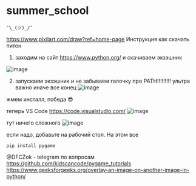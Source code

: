 # summer_school

```
¯\_(ツ)_/¯
```
https://www.pixilart.com/draw?ref=home-page
Инструкция как скачать питон
1) заходим на сайт https://www.python.org/ и скачиваем экзэшник

![image](https://user-images.githubusercontent.com/48513210/177128424-c5d3794f-5be7-44bd-933e-bf0946f6096e.png)


2) запускаем экзэшник и не забываем галочку про PATH!!!!!!!!! ультра важно иначе все конец
![image](https://user-images.githubusercontent.com/48513210/177129203-fd544836-4f78-4bfb-94d9-be82f812219b.png)


жмем инсталл, победа 😎

теперь VS Code
https://code.visualstudio.com/
![image](https://user-images.githubusercontent.com/48513210/177129705-cddf5abe-0cdc-4f69-82ce-3439f601d5a7.png)


тут ничего сложного
![image](https://user-images.githubusercontent.com/48513210/177130083-1fa3eb86-8235-45b2-9571-9f46b5cf3aa2.png)

если надо, добавьте на рабочий стол. На этом все

```
pip install pygame
```

@DFCZok - telegram по вопросам
https://github.com/kidscancode/pygame_tutorials
https://www.geeksforgeeks.org/overlay-an-image-on-another-image-in-python/
